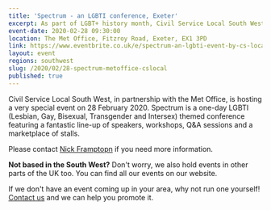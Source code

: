 ```yaml
---
title: 'Spectrum - an LGBTI conference, Exeter'
excerpt: As part of LGBT+ history month, Civil Service Local South West, in Partnership with the Met office, is shosting a LGBTI themed conference.
event-date: 2020-02-28 09:30:00
location: The Met Office, Fitzroy Road, Exeter, EX1 3PD
link: https://www.eventbrite.co.uk/e/spectrum-an-lgbti-event-by-cs-local-south-west-tickets-90763938383
layout: event
regions: southwest
slug: /2020/02/28-spectrum-metoffice-cslocal
published: true
---
```

Civil Service Local South West, in partnership with the Met Office, is hosting a very special event on 28 February 2020. Spectrum is a one-day LGBTI (Lesbian, Gay, Bisexual, Transgender and Intersex) themed conference featuring a fantastic line-up of speakers, workshops, Q&A sessions and a marketplace of stalls.

Please contact [Nick Framptopn](mailto:nicholas.frampton@cabinetoffice.gov.uk)  if you need more information.

**Not based in the South West?** Don't worry, we also hold events in other parts of the UK too. You can find all our events on our website.

If we don't have an event coming up in your area, why not run one yourself! [Contact us](/about/contact-us/) and we can help you promote it.
